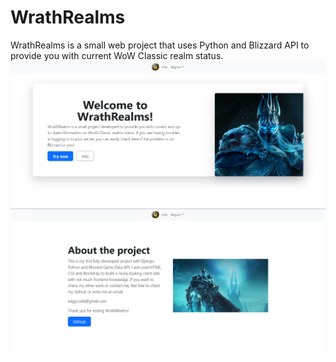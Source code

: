 # WrathRealms
WrathRealms is a small web project that uses Python and Blizzard API to provide you with current WoW Classic realm status.
![Screenshot has not loaded properly](screenshots/011041.png)
![Screenshot has not loaded properly](screenshots/011124.png)
